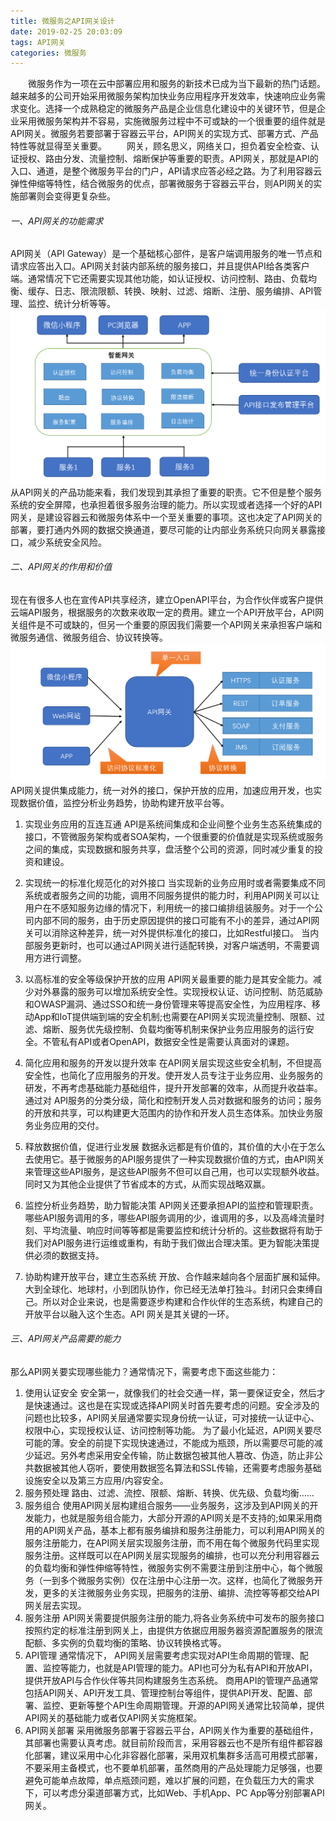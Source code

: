 ```yaml
---
title: 微服务之API网关设计
date: 2019-02-25 20:03:09
tags: API网关
categories: 微服务
---
```

&#8195;&#8195;微服务作为一项在云中部署应用和服务的新技术已成为当下最新的热门话题。越来越多的公司开始采用微服务架构加快业务应用程序开发效率，快速响应业务需求变化。选择一个成熟稳定的微服务产品是企业信息化建设中的关键环节，但是企业采用微服务架构并不容易，实施微服务过程中不可或缺的一个很重要的组件就是API网关。微服务若要部署于容器云平台，API网关的实现方式、部署方式、产品特性等就显得至关重要。
&#8195;&#8195;网关，顾名思义，网络关口，担负着安全检查、认证授权、路由分发、流量控制、熔断保护等重要的职责。API网关，那就是API的入口、通道，是整个微服务平台的门户，API请求应答必经之路。为了利用容器云弹性伸缩等特性，结合微服务的优点，部署微服务于容器云平台，则API网关的实施部署则会变得更复杂些。
###### 一、API网关的功能需求
API网关（API Gateway）是一个基础核心部件，是客户端调用服务的唯一节点和请求应答出入口。API网关封装内部系统的服务接口，并且提供API给各类客户端。通常情况下它还需要实现其他功能，如认证授权、访问控制、路由、负载均衡、缓存、日志、限流限额、转换、映射、过滤、熔断、注册、服务编排、API管理、监控、统计分析等等。
![图1](/images/apigate-1.png)
从API网关的产品功能来看，我们发现到其承担了重要的职责。它不但是整个服务系统的安全屏障，也承担着很多服务治理的能力。所以实现或者选择一个好的API网关，是建设容器云和微服务体系中一个至关重要的事项。这也决定了API网关的部署，要打通内外网的数据交换通道，要尽可能的让内部业务系统只向网关暴露接口，减少系统安全风险。

###### 二、API网关的作用和价值
现在有很多人也在宣传API共享经济，建立OpenAPI平台，为合作伙伴或客户提供云端API服务，根据服务的次数来收取一定的费用。建立一个API开放平台，API网关组件是不可或缺的，但另一个重要的原因我们需要一个API网关来承担客户端和微服务通信、微服务组合、协议转换等。
![图2](/images/apigate-2.png)  
API网关提供集成能力，统一对外的接口，保护开放的应用，加速应用开发，也实现数据价值，监控分析业务趋势，协助构建开放平台等。
1. 实现业务应用的互连互通
API是系统间集成和企业间整个业务生态系统集成的接口，不管微服务架构或者SOA架构，一个很重要的价值就是实现系统或服务之间的集成，实现数据和服务共享，盘活整个公司的资源，同时减少重复的投资和建设。
2. 实现统一的标准化规范化的对外接口
当实现新的业务应用时或者需要集成不同系统或者服务之间的功能，调用不同服务提供的能力时，利用API网关可以让用户在不感知服务边缘的情况下，利用统一的接口编排组装服务。对于一个公司内部不同的服务，由于历史原因提供的接口可能有不小的差异，通过API网关可以消除这种差异，统一对外提供标准化的接口，比如Restful接口。 当内部服务更新时，也可以通过API网关进行适配转换，对客户端透明，不需要调用方进行调整。
3. 以高标准的安全等级保护开放的应用
API网关最重要的能力是其安全能力。减少对外暴露的服务可以增加系统安全性。实现授权认证、访问控制、防范威胁和OWASP漏洞、通过SSO和统一身份管理来等提高安全性，为应用程序、移动App和IoT提供端到端的安全机制;也需要在API网关实现流量控制、限额、过滤、熔断、服务优先级控制、负载均衡等机制来保护业务应用服务的运行安全。不管私有API或者OpenAPI，数据安全性是需要认真面对的课题。

4. 简化应用和服务的开发以提升效率
在API网关层实现这些安全机制，不但提高安全性，也简化了应用服务的开发。使开发人员专注于业务应用、业务服务的研发，不再考虑基础能力基础组件，提升开发部署的效率，从而提升收益率。通过对 API服务的分类分级，简化和控制开发人员对数据和服务的访问；服务的开放和共享，可以构建更大范围内的协作和开发人员生态体系。加快业务服务业务应用的交付。

5.  释放数据价值，促进行业发展
数据永远都是有价值的，其价值的大小在于怎么去使用它。基于微服务的API服务提供了一种实现数据价值的方式，由API网关来管理这些API服务，是这些API服务不但可以自己用，也可以实现额外收益。同时又为其他企业提供了节省成本的方式，从而实现战略双赢。

6. 监控分析业务趋势，助力智能决策
API网关还要承担API的监控和管理职责。哪些API服务调用的多，哪些API服务调用的少，谁调用的多，以及高峰流量时刻、平均流量、响应时间等等都是需要监控和统计分析的。这些数据将有助于我们对API服务进行运维或重构，有助于我们做出合理决策。更为智能决策提供必须的数据支持。

7. 协助构建开放平台，建立生态系统
开放、合作越来越向各个层面扩展和延伸。大到全球化、地球村，小到团队协作，你已经无法单打独斗。封闭只会束缚自己。所以对企业来说，也是需要逐步构建和合作伙伴的生态系统，构建自己的开放平台以融入这个生态。API 网关是其关键的一环。

###### 三、API网关产品需要的能力
那么API网关要实现哪些能力？通常情况下，需要考虑下面这些能力：

1. 使用认证安全
安全第一，就像我们的社会交通一样，第一要保证安全，然后才是快速通过。这也是在实现或选择API网关时首先要考虑的问题。安全涉及的问题也比较多，API网关层通常要实现身份统一认证，可对接统一认证中心、权限中心，实现授权认证、访问控制等功能。
为了最小化延迟，API网关要尽可能的薄。安全的前提下实现快速通过，不能成为瓶颈，所以需要尽可能的减少延迟。另外考虑采用安全传输，防止数据包被其他人篡改、伪造，防止非公共数据被其他人窃听，要使用数据签名算法和SSL传输，还需要考虑服务基础设施安全以及第三方应用/内容安全。
2. 服务预处理
路由、过滤、流控、限额、熔断、转换、优先级、负载均衡……
3. 服务组合
使用API网关层构建组合服务——业务服务，这涉及到API网关的开发能力，也就是服务组合能力，大部分开源的API网关是不支持的;如果采用商用的API网关产品，基本上都有服务编排和服务注册能力，可以利用API网关的服务注册能力，在API网关层实现服务注册，而不用在每个微服务代码里实现服务注册。这样既可以在API网关层实现服务的编排，也可以充分利用容器云的负载均衡和弹性伸缩等特性，微服务实例不需要注册到注册中心，每个微服务（一到多个微服务实例）仅在注册中心注册一次。这样，也简化了微服务开发，更多的关注微服务业务实现，把服务的注册、编排、流控等等都交给API网关层去实现。
4. 服务注册
API网关需要提供服务注册的能力,将各业务系统中可发布的服务接口按照约定的标准注册到网关上，由提供方依据应用服务器资源配置服务的限流配额、多实例的负载均衡的策略、协议转换格式等。
5. API管理
通常情况下， API网关层需要考虑实现对API生命周期的管理、配置、监控等能力，也就是API管理的能力。API也可分为私有API和开放API，提供开放API与合作伙伴等共同构建服务生态系统。
商用API的管理产品通常包括API网关、API开发工具、管理控制台等组件，提供API开发、配置、部署、监控、更新等整个API生命周期管理。开源的API网关通常比较简单，提供API网关的基础能力或者仅API网关实施框架。
6. API网关部署
采用微服务部署于容器云平台，API网关作为重要的基础组件，其部署也需要认真考虑。就目前阶段而言，采用容器云也不是所有组件都容器化部署，建议采用中心化非容器化部署，采用双机集群多活高可用模式部署，不要采用主备模式，也不要单机部署，虽然商用的产品处理能力足够强，也要避免可能单点故障，单点瓶颈问题，难以扩展的问题，在负载压力大的需求下，可以考虑分渠道部署方式，比如Web、手机App、PC App等分别部署API网关。
